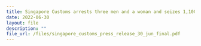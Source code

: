 ```yaml
---
title: Singapore Customs arrests three men and a woman and seizes 1,100 cartons of duty-unpaid cigarettes
date: 2022-06-30
layout: file
description: ""
file_url: /files/singapore_customs_press_release_30_jun_final.pdf
---
```

